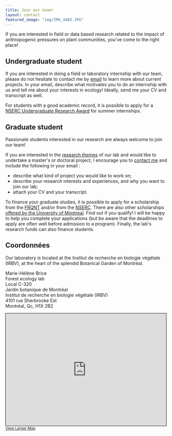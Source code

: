 ```yaml
---
title: Join our team!
layout: contact
featured_image: "img/IMG_4405.JPG"
---
```

If you are interested in field or data based research related to the
impact of anthropogenic pressures on plant communities, you've come to the right place!

## Undergraduate student


If you are interested in doing a field or laboratory internship with our team, please do not hesitate to contact me by [email](marie-helene.brice@umontreal.ca) to learn more about current projects.  In your email, describe what motivates you to do an internship with us and tell me about your interests in ecology! Ideally, send me your CV and transcript as well.

For students with a good academic record, it is possible to apply for a [NSERC Undergraduate Research Award](https://www.nserc-crsng.gc.ca/students-etudiants/ug-pc/usra-brpc_fra.asp) for summer internships.

## Graduate student

Passionate students interested in our research are always welcome to join our team!

If you are interested in the [research themes](/research) of our lab and would like to undertake a master's or doctoral project, I encourage you to [contact me](marie-helene.brice@umontreal.ca) and include the following in your email :
- describe what kind of project you would like to work on;
- describe your research interests and experiences, and why you want to join our lab;
- attach your CV and your transcript.

To finance your graduate studies, it is possible to apply for a scholarship from
the [FRQNT](http://www.frqnt.gouv.qc.ca/en/bourses-et-subventions) and/or from
the
[NSERC](https://www.nserc-crsng.gc.ca/Students-Etudiants/PG-CS/index_eng.asp).
There are also other scholarships [offered by the University of
Montreal](https://bourses.umontreal.ca/accueil/). Find out if you qualify! I
will be happy to help you complete your applications (but be aware that the
deadlines to apply are often well before admission to a program). Finally, the
lab's research funds can also finance students.


## Coordonnées

Our laboratory is located at the Institut de recherche en biologie végétale (IRBV), at the heart of the splendid Botanical Garden of Montréal.


Marie-Hélène Brice  <br>
Forest ecology lab <br>
Local C-320 <br>
Jardin botanique de Montréal <br>
Institut de recherche en biologie végétale (IRBV) <br>
4101 rue Sherbrooke Est <br>
Montréal, Qc, H1X 2B2


<iframe width="500" height="350" frameborder="0" scrolling="no" marginheight="0" marginwidth="0" src="https://www.openstreetmap.org/export/embed.html?bbox=-73.57063293457033%2C45.549955773203344%2C-73.54230880737306%2C45.56368834490764&amp;layer=mapnik&amp;marker=45.55682247855643%2C-73.55647087097168" style="border: 1px solid black"></iframe><br/><small><a href="https://www.openstreetmap.org/?mlat=45.5568&amp;mlon=-73.5565#map=16/45.5568/-73.5565">View Larger Map</a></small>
